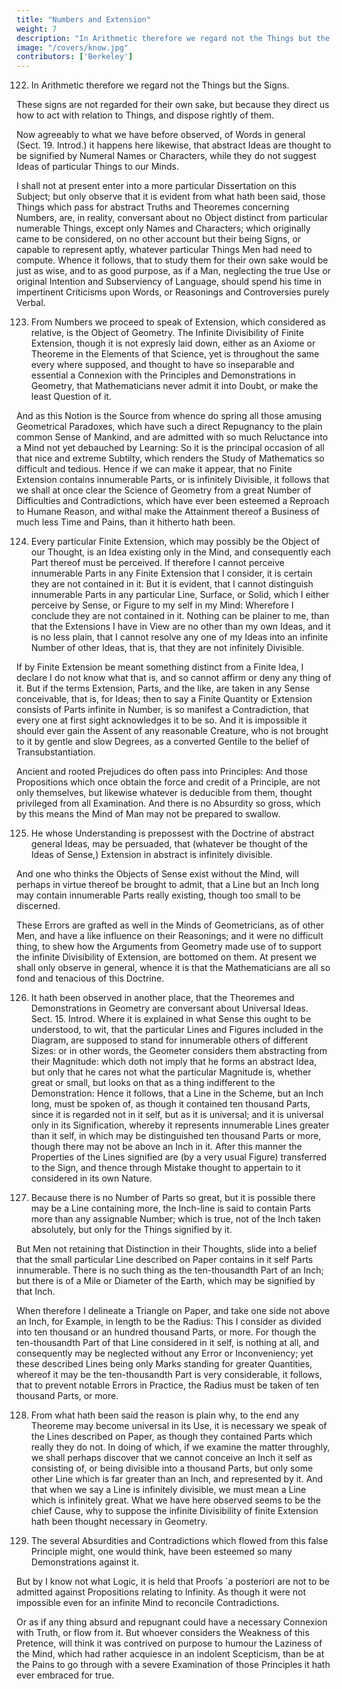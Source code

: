 ```yaml
---
title: "Numbers and Extension"
weight: 7
description: "In Arithmetic therefore we regard not the Things but the Signs"
image: "/covers/know.jpg"
contributors: ['Berkeley']
---
```



122. In Arithmetic therefore we regard not the Things but the Signs.

These signs are not regarded for their own sake, but because they direct us how to act with relation to Things, and dispose rightly of them. 

Now agreeably to what we have before observed, of Words in general (Sect. 19. Introd.) it happens here likewise, that abstract Ideas are thought to be signified by Numeral Names or Characters, while they do not suggest Ideas
of particular Things to our Minds.

I shall not at present enter into a more particular Dissertation on this Subject; but only observe that it is evident from what hath been said, those Things which pass for abstract Truths and Theoremes concerning Numbers, are, in reality, conversant about no Object distinct from particular numerable Things, except only Names and Characters; which originally came to be considered, on no other account but their being Signs, or capable to represent aptly, whatever particular Things Men had need to compute. Whence it follows, that to study them for their own sake would be just as wise, and to as good purpose, as if a Man, neglecting the true Use or original Intention and Subserviency of Language, should spend his time in impertinent Criticisms upon Words, or Reasonings and Controversies purely Verbal.


123. From Numbers we proceed to speak of Extension, which considered as relative, is the Object of Geometry. The Infinite Divisibility of Finite Extension, though it is not
expresly laid down, either as an Axiome or Theoreme in the Elements of that Science, yet is
throughout the same every where supposed, and thought to have so inseparable and essential
a Connexion with the Principles and Demonstrations in Geometry, that Mathematicians
never admit it into Doubt, or make the least Question of it. 

And as this Notion is the Source from whence do spring all those amusing Geometrical Paradoxes, which have such a direct Repugnancy to the plain common Sense of Mankind, and are admitted with so much Reluctance into a Mind not yet debauched by Learning: So it is the principal occasion of all that nice and extreme Subtilty, which renders the Study of Mathematics so difficult and tedious. Hence if we can make it appear, that no Finite Extension contains innumerable Parts, or is infinitely Divisible, it follows that we shall at once clear the Science of Geometry from a great Number of Difficulties and Contradictions, which have ever been esteemed a Reproach to Humane Reason, and withal make the Attainment thereof a Business of much less Time and Pains, than it hitherto hath been.

124. Every particular Finite Extension, which may possibly be the Object of our Thought, is an Idea existing only in the Mind, and consequently each Part thereof must be perceived. If therefore I cannot perceive innumerable Parts in any Finite Extension that I consider, it is certain they are not contained in it: But it is evident, that I cannot distinguish innumerable Parts in any particular Line, Surface, or Solid, which I either perceive by Sense, or Figure to my self in my Mind: Wherefore I conclude they are not contained in it. Nothing can be plainer to me, than that the Extensions I have in View are no other than my own Ideas, and it is no less plain, that I cannot resolve any one of my Ideas into an infinite Number of other Ideas, that is, that they are not infinitely Divisible. 

If by Finite Extension be meant something distinct from a Finite Idea, I declare I do not know what that is, and so cannot affirm or deny any thing of it. But if the terms Extension, Parts, and the like, are taken in any Sense conceivable, that is, for Ideas; then to say a Finite Quantity or Extension consists of Parts infinite in Number, is so manifest a Contradiction, that every one at first sight acknowledges it to be so. And it is impossible it should ever gain the Assent of any reasonable Creature, who is not brought to it by gentle and slow Degrees, as a converted Gentile to the belief of Transubstantiation. 

Ancient and rooted Prejudices do often pass into Principles: And those Propositions which once obtain the force and credit of a Principle, are not only themselves, but likewise whatever is deducible from them, thought privileged from all Examination. And there is no Absurdity so gross, which by this means the Mind of Man may not be prepared to swallow.

125. He whose Understanding is prepossest with the Doctrine of abstract general Ideas, may be persuaded, that (whatever be thought of the Ideas of Sense,) Extension in abstract is infinitely divisible. 

And one who thinks the Objects of Sense exist without the Mind, will perhaps in virtue thereof be brought to admit, that a Line but an Inch long may contain innumerable Parts really existing, though too small to be discerned. 

These Errors are grafted as well in the Minds of Geometricians, as of other Men, and have a like influence on their Reasonings; and it were no difficult thing, to shew how the Arguments from Geometry made use of to support the infinite Divisibility of Extension, are bottomed on them. At present we shall only observe in general, whence it is that the Mathematicians are all so fond and tenacious of this Doctrine.


126. It hath been observed in another place, that the Theoremes and Demonstrations in Geometry are conversant about Universal Ideas. Sect. 15. Introd. Where it is explained in what Sense this ought to be understood, to wit, that the particular Lines and Figures included in the Diagram, are supposed to stand for innumerable others of different Sizes: or in other words, the Geometer considers them abstracting from their Magnitude: which doth not imply that he forms an abstract Idea, but only that he cares not what the particular Magnitude is, whether great or small, but looks on that as a thing indifferent to the Demonstration: Hence it follows, that a Line in the Scheme, but an Inch long, must be spoken of, as though it contained ten thousand Parts, since it is regarded not in it self, but as it is universal; and it is universal only in its Signification, whereby it represents innumerable Lines greater than it self, in which may be distinguished ten thousand Parts or more, though there may not be above an Inch in it. After this manner the Properties of the Lines signified are (by a very usual Figure) transferred to the Sign, and thence through Mistake thought to appertain to it considered in its own Nature.


127. Because there is no Number of Parts so great, but it is possible there may be a Line containing more, the Inch-line is said to contain Parts more than any assignable Number; which is true, not of the Inch taken absolutely, but only for the Things signified by it.

But Men not retaining that Distinction in their Thoughts, slide into a belief that the small particular Line described on Paper contains in it self Parts innumerable. There is no such thing as the ten-thousandth Part of an Inch; but there is of a Mile or Diameter of the Earth, which may be signified by that Inch.

When therefore I delineate a Triangle on Paper, and take one side not above an Inch, for Example, in length to be the Radius: This I consider as divided into ten thousand or an hundred thousand Parts, or more. For though the ten-thousandth Part of that Line considered in it self, is nothing at all, and consequently may be neglected without any Error or Inconveniency; yet these described Lines being only Marks standing for greater Quantities, whereof it may be the ten-thousandth Part is very considerable, it follows, that to prevent notable Errors in Practice, the Radius must be taken of ten thousand Parts, or more.


128. From what hath been said the reason is plain why, to the end any Theoreme may become universal in its Use, it is necessary we speak of the Lines described on Paper, as though they contained Parts which really they do not. In doing of which, if we examine the matter throughly, we shall perhaps discover that we cannot conceive an Inch it self as consisting of, or being divisible into a thousand Parts, but only some other Line which is far greater than an Inch, and represented by it. And that when we say a Line is infinitely divisible, we must mean a Line which is infinitely great. What we have here observed seems to be the chief Cause, why to suppose the infinite Divisibility of finite Extension hath been thought necessary in Geometry.


129. The several Absurdities and Contradictions which flowed from this false Principle might, one would think, have been esteemed so many Demonstrations against it. 

But by I know not what Logic, it is held that Proofs `a posteriori are not to be admitted against Propositions relating to Infinity. As though it were not impossible even for an infinite Mind to reconcile Contradictions.

Or as if any thing absurd and repugnant could have a necessary Connexion with Truth, or flow from it. But whoever considers the Weakness of this Pretence, will think it was contrived on purpose to humour the Laziness of the Mind, which had rather acquiesce in an indolent Scepticism, than be at the Pains to go through with a severe Examination of those Principles it hath ever embraced for true.
